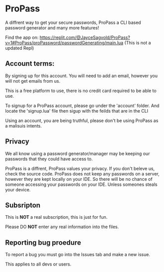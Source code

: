 # ProPass
A diffrent way to get your secure passwords, ProPass a CLI based password generator and many more features!

Find the app on:
https://replit.com/@JayceSagvold/ProPass?v=1#ProPass/proPassword/passwordGenerating/main.lua
(This is not a updated Repl)


## Account terms:

By signing up for this account. You will need to add an email, however you will not get emails from us. 

This is a free platform to use, there is no credit card required to be able to use.

To signup for a ProPass account, please go under the 'account' folder. And locate the 'signup.lua' file then sigup with the feilds that are in the CLI

Using an account, you are being truthful, please don't be using ProPass as a malisuis intents.

## Privacy

We all know using a password generator/manager may be keeping our passwords that they could have access to.

ProPass is a diffrent, ProPass values your privacy. If you don't beleve us, check the source code.
ProPass does not keep any passwords on a server, however they are kept locally on your IDE. So there will be no chance of someone accessing your passwords on your IDE. Unless someones steals your device.


## Subsripton

This is **NOT** a real subscription, this is just for fun.

Please DO **NOT** enter any real information into the files.


## Reporting bug proedure

To report a bug you must go into the Issues tab and make a new issue.

This applies to all devs or users.
